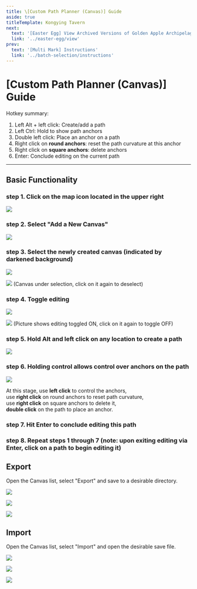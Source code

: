 ```yaml
---
title: \[Custom Path Planner (Canvas)] Guide
aside: true
titleTemplate: Kongying Tavern
next:
  text: '[Easter Egg] View Archived Versions of Golden Apple Archipelago'
  link: '../easter-egg/view'
prev:
  text: '[Multi Mark] Instructions'
  link: '../batch-selection/instructions'
---
```


[原文：【画板】路线功能教程]: (https://support.qq.com/products/321980/faqs/121965)

# [Custom Path Planner (Canvas)] Guide

Hotkey summary:

1. Left Alt + left click: Create/add a path
2. Left Ctrl: Hold to show path anchors
3. Double left click: Place an anchor on a path
4. Right click on **round anchors**: reset the path curvature at this anchor
5. Right click on **square anchors**: delete anchors
6. Enter: Conclude editing on the current path

---

## Basic Functionality

### **step** 1. Click on the map icon located in the upper right

![](/imgs/ja/manual/canvas/1.png)

### **step** 2. Select "Add a New Canvas"

![](/imgs/ja/manual/canvas/2.png)

### **step** 3. Select the newly created canvas (indicated by darkened background)

![](/imgs/ja/manual/canvas/3.png)

![](/imgs/ja/manual/canvas/4.png)
(Canvas under selection, click on it again to deselect)

### **step** 4. Toggle editing

![](/imgs/ja/manual/canvas/5.png)

![](/imgs/ja/manual/canvas/6.png)
(Picture shows editing toggled ON, click on it again to toggle OFF)

### **step** 5. **Hold Alt and left click** on any location to create a path

![](/imgs/ja/manual/canvas/7.png)

### **step** 6. Holding control allows control over anchors on the path

![](/imgs/ja/manual/canvas/9.png)

At this stage, use **left click** to control the anchors,  
use **right click** on round anchors to reset path curvature,  
use **right click** on square anchors to delete it,  
**double click** on the path to place an anchor.

### **step** 7. Hit **Enter** to conclude editing this path

### **step** 8. Repeat **steps** 1 through 7 (note: upon exiting editing via Enter, click on a path to begin editing it)

## Export

Open the Canvas list, select "Export" and save to a desirable directory.

![](/imgs/ja/manual/canvas/10.png)

![](/imgs/ja/manual/canvas/11.png)

![](/imgs/ja/manual/canvas/12.png)

## Import

Open the Canvas list, select "Import" and open the desirable save file.

![](/imgs/ja/manual/canvas/13.png)

![](/imgs/ja/manual/canvas/14.png)

![](/imgs/ja/manual/canvas/15.png)
